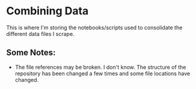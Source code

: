 # Combining Data

This is where I'm storing the notebooks/scripts used to consolidate the different data files I scrape.

## Some Notes:

+ The file references may be broken. I don't know. The structure of the repository has been changed a few times and some
  file locations have changed.